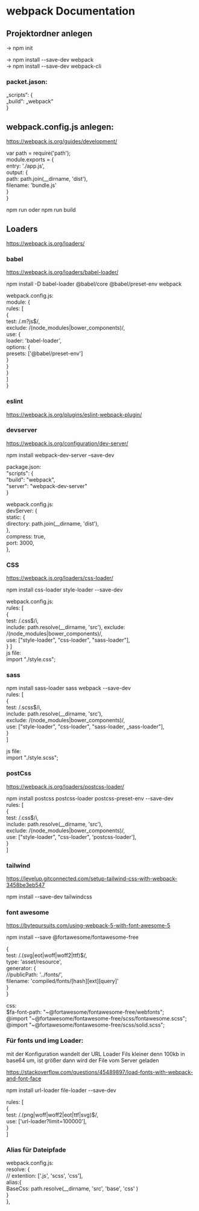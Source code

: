# webpack Documentation

## Projektordner anlegen 
→ npm init

→ npm install --save-dev webpack  
→ npm install --save-dev webpack-cli  

### packet.jason:
„scripts“: {  
    „build“: „webpack“  
}  

## webpack.config.js anlegen:
https://webpack.js.org/guides/development/  

var path = require('path');  
module.exports = {  
    entry: './app.js',  
    output: {  
        path: path.join(__dirname, 'dist'),  
        filename: 'bundle.js'  
    }  
}  

npm run oder npm run build  


## Loaders
https://webpack.js.org/loaders/  


### babel
https://webpack.js.org/loaders/babel-loader/  

npm install -D babel-loader @babel/core @babel/preset-env webpack  

webpack.config.js:  
module: {  
  rules: [  
    {  
      test: /\.m?js$/,    
      exclude: /(node_modules|bower_components)/,  
      use: {  
        loader: 'babel-loader',  
        options: {  
          presets: ['@babel/preset-env']  
        }  
      }  
    }  
  ]  
}  

### eslint
https://webpack.js.org/plugins/eslint-webpack-plugin/  


### devserver
https://webpack.js.org/configuration/dev-server/  

npm install webpack-dev-server –save-dev  

package.json:  
"scripts": {  
    "build": "webpack",  
    "server": "webpack-dev-server"  
}

webpack.config.js:  
devServer: {  
    static: {  
        directory: path.join(__dirname, 'dist'),  
    },  
    compress: true,  
    port: 3000,  
},  

	
### CSS
https://webpack.js.org/loaders/css-loader/  

npm install css-loader style-loader --save-dev   

webpack.config.js:  
rules: [  
    {  
        test: /\.css$/i,   
        include: path.resolve(__dirname, 'src'), 
        exclude: /(node_modules|bower_components)/,  
        use: ["style-loader", "css-loader", "sass-loader"],  
    }
]  
js file:  
import "./style.css";  


### sass  
npm install sass-loader sass webpack --save-dev   
rules: [  
    {  
        test: /\.scss$/i,  
        include: path.resolve(__dirname, 'src'),  
        exclude: /(node_modules|bower_components)/,  
        use: ["style-loader", "css-loader", "sass-loader, „sass-loader"],  
    }  
]  

js file:  
import "./style.scss";  


### postCss
https://webpack.js.org/loaders/postcss-loader/  

npm install postcss postcss-loader postcss-preset-env --save-dev  
rules: [  
    {  
        test: /\.css$/i,  
        include: path.resolve(__dirname, 'src'),  
        exclude: /(node_modules|bower_components)/,  
        use: ["style-loader", "css-loader", 'postcss-loader'],  
    }  
]  


### tailwind
https://levelup.gitconnected.com/setup-tailwind-css-with-webpack-3458be3eb547  

npm install --save-dev tailwindcss  


### font awesome
https://bytepursuits.com/using-webpack-5-with-font-awesome-5  

npm install --save @fortawesome/fontawesome-free  

{  
    test: /\.(svg|eot|woff|woff2|ttf)$/,  
    type: 'asset/resource',  
    generator: {  
        //publicPath: '../fonts/',  
        filename: 'compiled/fonts/[hash][ext][query]'  
    }  
}  
  
css:  
$fa-font-path: "~@fortawesome/fontawesome-free/webfonts";  
@import "~@fortawesome/fontawesome-free/scss/fontawesome.scss";  
@import "~@fortawesome/fontawesome-free/scss/solid.scss";  



### Für fonts und img Loader:   
mit der Konfiguration wandelt der URL Loader Fils kleiner denn 100kb in base64 um,
ist größer dann wird der File vom Server geladen  

https://stackoverflow.com/questions/45489897/load-fonts-with-webpack-and-font-face  

npm install url-loader file-loader --save-dev  
  
rules: [  
    {   
        test: /\.(png|woff|woff2|eot|ttf|svg)$/,    
        use: ['url-loader?limit=100000'],  
    }  
]  


### Alias für Dateipfade

webpack.config.js:  
resolve: {  
    // extention: ['.js', 'scss', 'css'],  
    alias:{  
        BaseCss: path.resolve(__dirname, 'src', 'base', 'css' )  
    }  
},